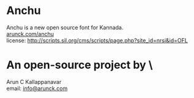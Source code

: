 # Anchu
Anchu is a new open source font for Kannada.\
[arunck.com/anchu](https://arunck.com/anchu) \
license: http://scripts.sil.org/cms/scripts/page.php?site_id=nrsi&id=OFL  

An open-source project by \
==
Arun C Kallappanavar\
email: info@arunck.com 
